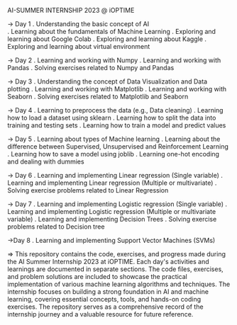 AI-SUMMER INTERNSHIP 2023 @ iOPTIME

-> Day 1 
. Understanding the basic concept of AI <br>
. Learning about the fundamentals of Machine Learning
. Exploring and learning about Google Colab
. Exploring and learning about Kaggle
. Exploring and learning about virtual environment

-> Day 2
. Learning and working with Numpy
. Learning and working with Pandas
. Solving exercises related to Numpy and Pandas

-> Day 3
. Understanding the concept of Data Visualization and Data plotting
. Learning and working with Matplotlib
. Learning and working with Seaborn
. Solving exercises related to Matplotlib and Seaborn

-> Day 4
. Learning to preprocess the data (e.g., Data cleaning)
. Learning how to load a dataset using sklearn
. Learning how to split the data into training and testing sets
. Learning how to train a model and predict values

-> Day 5
. Learning about types of Machine learning
. Learning about the difference between Supervised, Unsupervised and Reinforcement Learning
. Learning how to save a model using joblib
. Learning one-hot encoding and dealing with dummies

-> Day 6
. Learning and implementing Linear regression (Single variable)
. Learning and implementing Linear regression (Multiple or multivariate)
. Solving exercise problems related to Linear Regression

-> Day 7
. Learning and implementing Logistic regression (Single variable)
. Learning and implementing Logistic regression (Multiple or multivariate variable)
. Learning and implementing Decision Trees
. Solving exercise problems related to Decision tree

->Day 8
. Learning and implementing Support Vector Machines (SVMs)


=> This repository contains the code, exercises, and progress made during the AI Summer Internship 2023 at iOPTIME. Each day's activities and learnings are documented in separate sections. The code files, exercises, and problem solutions are included to showcase the practical implementation of various machine learning algorithms and techniques. The internship focuses on building a strong foundation in AI and machine learning, covering essential concepts, tools, and hands-on coding exercises. The repository serves as a comprehensive record of the internship journey and a valuable resource for future reference.
